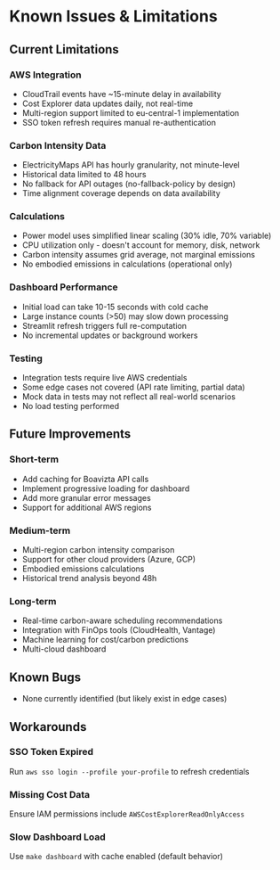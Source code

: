 # Known Issues & Limitations

## Current Limitations

### AWS Integration
- CloudTrail events have ~15-minute delay in availability
- Cost Explorer data updates daily, not real-time
- Multi-region support limited to eu-central-1 implementation
- SSO token refresh requires manual re-authentication

### Carbon Intensity Data
- ElectricityMaps API has hourly granularity, not minute-level
- Historical data limited to 48 hours
- No fallback for API outages (no-fallback-policy by design)
- Time alignment coverage depends on data availability

### Calculations
- Power model uses simplified linear scaling (30% idle, 70% variable)
- CPU utilization only - doesn't account for memory, disk, network
- Carbon intensity assumes grid average, not marginal emissions
- No embodied emissions in calculations (operational only)

### Dashboard Performance
- Initial load can take 10-15 seconds with cold cache
- Large instance counts (>50) may slow down processing
- Streamlit refresh triggers full re-computation
- No incremental updates or background workers

### Testing
- Integration tests require live AWS credentials
- Some edge cases not covered (API rate limiting, partial data)
- Mock data in tests may not reflect all real-world scenarios
- No load testing performed

## Future Improvements

### Short-term
- Add caching for Boavizta API calls
- Implement progressive loading for dashboard
- Add more granular error messages
- Support for additional AWS regions

### Medium-term
- Multi-region carbon intensity comparison
- Support for other cloud providers (Azure, GCP)
- Embodied emissions calculations
- Historical trend analysis beyond 48h

### Long-term
- Real-time carbon-aware scheduling recommendations
- Integration with FinOps tools (CloudHealth, Vantage)
- Machine learning for cost/carbon predictions
- Multi-cloud dashboard

## Known Bugs
- None currently identified (but likely exist in edge cases)

## Workarounds

### SSO Token Expired
Run `aws sso login --profile your-profile` to refresh credentials

### Missing Cost Data
Ensure IAM permissions include `AWSCostExplorerReadOnlyAccess`

### Slow Dashboard Load
Use `make dashboard` with cache enabled (default behavior)
